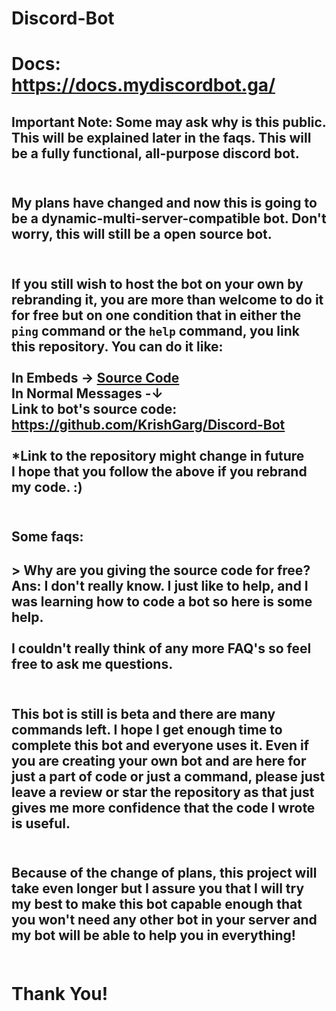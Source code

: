 # Discord-Bot
# Docs: https://docs.mydiscordbot.ga/
## Important Note: Some may ask why is this public. This will be explained later in the faqs. This will be a fully functional, all-purpose discord bot. <br><br>
## My plans have changed and now this is going to be a dynamic-multi-server-compatible bot. Don't worry, this will still be a open source bot.<br><br>
## If you still wish to host the bot on your own by rebranding it, you are more than welcome to do it for free but on one condition that in either the `ping` command or the `help` command, you link this repository. You can do it like: <br><br> In Embeds -> [Source Code](https://github.com/KrishGarg/Discord-Bot) <br>In Normal Messages -↓ <br>Link to bot's source code: <br>https://github.com/KrishGarg/Discord-Bot<br><br>*Link to the repository might change in future<br>I hope that you follow the above if you rebrand my code. :) <br><br>
## Some faqs:
## \> Why are you giving the source code for free? <br>Ans: I don't really know. I just like to help, and I was learning how to code a bot so here is some help.<br><br>I couldn't really think of any more FAQ's so feel free to ask me questions.<br><br>
## This bot is still is beta and there are many commands left. I hope I get enough time to complete this bot and everyone uses it. Even if you are creating your own bot and are here for just a part of code or just a command, please just leave a review or star the repository as that just gives me more confidence that the code I wrote is useful.<br><br>
## Because of the change of plans, this project will take even longer but I assure you that I will try my best to make this bot capable enough that you won't need any other bot in your server and my bot will be able to help you in everything!<br><br>
# Thank You!